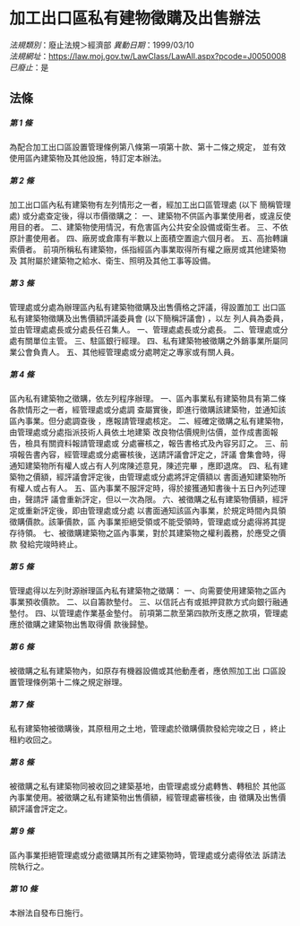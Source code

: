 # 加工出口區私有建物徵購及出售辦法

*法規類別*：廢止法規＞經濟部
*異動日期*：1999/03/10  
*法規網址*：https://law.moj.gov.tw/LawClass/LawAll.aspx?pcode=J0050008
*已廢止*：是


## 法條
##### 第 1 條
為配合加工出口區設置管理條例第八條第一項第十款、第十二條之規定，
並有效使用區內建築物及其他設施，特訂定本辦法。

##### 第 2 條
加工出口區內私有建築物有左列情形之一者，經加工出口區管理處 (以下
簡稱管理處) 或分處查定後，得以市價徵購之：
一、建築物不供區內事業使用者，或違反使用目的者。
二、建築物使用情況，有危害區內公共安全設備或衛生者。
三、不依原計畫使用者。
四、廠房或倉庫有半數以上面積空置逾六個月者。
五、高抬轉讓索價者。
前項所稱私有建築物，係指經區內事業取得所有權之廠房或其他建築物及
其附屬於建築物之給水、衛生、照明及其他工事等設備。


##### 第 3 條
管理處或分處為辦理區內私有建築物徵購及出售價格之評議，得設置加工
出口區私有建築物徵購及出售價額評議委員會 (以下簡稱評議會) ，以左
列人員為委員，並由管理處處長或分處長任召集人。
一、管理處處長或分處長。
二、管理處或分處有關單位主管。
三、駐區銀行經理。
四、私有建築物被徵購之外銷事業所屬同業公會負責人。
五、其他經管理處或分處聘定之專家或有關人員。


##### 第 4 條
區內私有建築物之徵購，依左列程序辦理。
一、區內事業私有建築物具有第二條各款情形之一者，經管理處或分處調
    查屬實後，即進行徵購該建築物，並通知該區內事業。但分處調查後
    ，應報請管理處核定。
二、經確定徵購之私有建築物，由管理處或分處指派技術人員依土地建築
    改良物估價規則估價，並作成書面報告，檢具有關資料報請管理處或
    分處審核之，報告書格式及內容另訂之。
三、前項報告書內容，經管理處或分處審核後，送請評議會評定之，評議
    會集會時，得通知建築物所有權人或占有人列席陳述意見，陳述完畢
    ，應即退席。
四、私有建築物之價額，經評議會評定後，由管理處或分處將評定價額以
    書面通知建築物所有權人或占有人。
五、區內事業不服評定時，得於接獲通知書後十五日內列述理由，聲請評
    議會重新評定，但以一次為限。
六、被徵購之私有建築物價額，經評定或重新評定後，即由管理處或分處
    以書面通知該區內事業，於規定時間內具領徵購價款。該筆價款，區
    內事業拒絕受領或不能受領時，管理處或分處得將其提存待領。
七、被徵購建築物之區內事業，對於其建築物之權利義務，於應受之價款
    發給完竣時終止。


##### 第 5 條
管理處得以左列財源辦理區內私有建築物之徵購：
一、向需要使用建築物之區內事業預收價款。
二、以自籌款墊付。
三、以信託占有或抵押貸款方式向銀行融通墊付。
四、以管理處作業基金墊付。
前項第二款至第四款所支應之款項，管理處應於徵購之建築物出售取得價
款後歸墊。


##### 第 6 條
被徵購之私有建築物內，如原存有機器設備或其他動產者，應依照加工出
口區設置管理條例第十二條之規定辦理。

##### 第 7 條
私有建築物被徵購後，其原租用之土地，管理處於徵購價款發給完竣之日
，終止租約收回之。

##### 第 8 條
被徵購之私有建築物同被收回之建築基地，由管理處或分處轉售、轉租於
其他區內事業使用。被徵購之私有建築物出售價額，經管理處審核後，由
徵購及出售價額評議會評定之。

##### 第 9 條
區內事業拒絕管理處或分處徵購其所有之建築物時，管理處或分處得依法
訴請法院執行之。

##### 第 10 條
本辦法自發布日施行。


